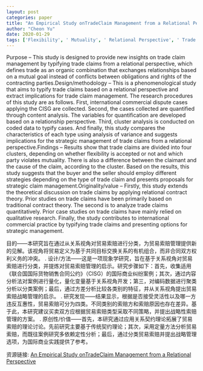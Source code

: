 ```yaml
---
layout: post
categories: paper
title: "An Empirical Study onTradeClaim Management from a Relational Perspective"
author: "Cheon Yu"
date: 2020-01-29
tags: ['Flexibility', ' Mutuality', ' Relational Perspective', ' Trade Claim']
---
```


Purpose – This study is designed to provide new insights on trade claim management by typifying trade claims from a relational perspective, which defines trade as an organic combination that exchanges relationships based on a mutual goal instead of conflicts between obligations and rights of the contracting parties.Design/methodology – This is a phenomenological study that aims to typify trade claims based on a relational perspective and extract implications for trade claim management. The research procedures of this study are as follows. First, international commercial dispute cases applying the CISG are collected. Second, the cases collected are quantified through content analysis. The variables for quantification are developed based on a relationship perspective. Third, cluster analysis is conducted on coded data to typify cases. And finally, this study compares the characteristics of each type using analysis of variance and suggests implications for the strategic management of trade claims from a relational perspective.Findings – Results show that trade claims are divided into four clusters, depending on whether flexibility is accepted or not and which party violates mutuality. There is also a difference between the claimant and the cause of the claim, according to the cluster. Based on the results, this study suggests that the buyer and the seller should employ different strategies depending on the type of trade claim and presents proposals for strategic claim management.Originality/value – Firstly, this study extends the theoretical discussion on trade claims by applying relational contract theory. Prior studies on trade claims have been primarily based on traditional contract theory. The second is to analyze trade claims quantitatively. Prior case studies on trade claims have mainly relied on qualitative research. Finally, the study contributes to international commercial practice by typifying trade claims and presenting options for strategic management.

目的——本研究旨在通过从关系视角对贸易索赔进行分类，为贸易索赔管理提供新的见解。该视角将贸易定义为基于共同目标交换关系的有机组合，而非合同双方权利义务的冲突。  . 设计/方法——这是一项现象学研究，旨在基于关系视角对贸易索赔进行分类，并提炼对贸易索赔管理的启示。研究步骤如下：首先，收集适用《联合国国际货物销售合同公约》（CISG）的国际商业纠纷案例；其次，通过内容分析法对案例进行量化，量化变量基于关系视角开发；第三，对编码数据进行聚类分析以分类案例；最后，通过方差分析比较各类别的特征，并从关系视角提出贸易索赔战略管理的启示。  . 研究发现——结果显示，根据是否接受灵活性以及哪一方违反互惠性，贸易索赔可分为四类。不同类别的索赔方和索赔原因也存在差异。基于此，本研究建议买卖双方应根据贸易索赔类型采取不同策略，并提出战略性索赔管理的方案。  . 原创性/价值——首先，本研究通过应用关系契约理论拓展了贸易索赔的理论讨论。先前研究主要基于传统契约理论；其次，采用定量方法分析贸易索赔，而既往案例研究多依赖定性分析；最后，通过分类贸易索赔并提出战略管理选项，为国际商业实践提供了参考。

资源链接: [An Empirical Study onTradeClaim Management from a Relational Perspective](https://papers.ssrn.com/sol3/papers.cfm?abstract_id=3514403)
